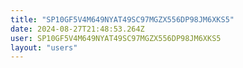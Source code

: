 ```yaml
---
title: "SP10GF5V4M649NYAT49SC97MGZX556DP98JM6XKS5"
date: 2024-08-27T21:48:53.264Z
user: SP10GF5V4M649NYAT49SC97MGZX556DP98JM6XKS5
layout: "users"
---
```

    